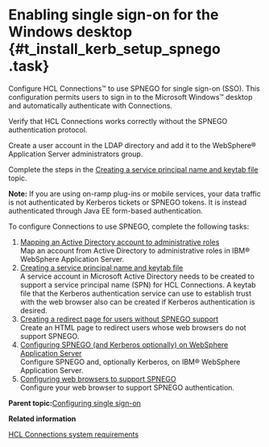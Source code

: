 # Enabling single sign-on for the Windows desktop {#t_install_kerb_setup_spnego .task}

Configure HCL Connections™ to use SPNEGO for single sign-on \(SSO\). This configuration permits users to sign in to the Microsoft Windows™ desktop and automatically authenticate with Connections.

Verify that HCL Connections works correctly without the SPNEGO authentication protocol.

Create a user account in the LDAP directory and add it to the WebSphere® Application Server administrators group.

Complete the steps in the [Creating a service principal name and keytab file](t_install_kerb_create_service_account.md) topic.

**Note:** If you are using on-ramp plug-ins or mobile services, your data traffic is not authenticated by Kerberos tickets or SPNEGO tokens. It is instead authenticated through Java EE form-based authentication.

To configure Connections to use SPNEGO, complete the following tasks:

1.  [Mapping an Active Directory account to administrative roles](../secure/t_kerb_configure_AD_account.md)  
Map an account from Active Directory to administrative roles in IBM® WebSphere Application Server.
2.  [Creating a service principal name and keytab file](../secure/t_install_kerb_create_service_account.md)  
A service account in Microsoft Active Directory needs to be created to support a service principal name \(SPN\) for HCL Connections. A keytab file that the Kerberos authentication service can use to establish trust with the web browser also can be created if Kerberos authentication is desired.
3.  [Creating a redirect page for users without SPNEGO support](../secure/t_install_kerb_create_redirect-page.md)  
Create an HTML page to redirect users whose web browsers do not support SPNEGO.
4.  [Configuring SPNEGO \(and Kerberos optionally\) on WebSphere Application Server](../secure/t_install_kerb_add_spnego_tai_to_was.md)  
Configure SPNEGO and, optionally Kerberos, on IBM® WebSphere Application Server.
5.  [Configuring web browsers to support SPNEGO](../secure/t_install_kerb_edit_browsers.md)  
Configure your web browser to support SPNEGO authentication.

**Parent topic:**[Configuring single sign-on](../secure/c_sec_config_sso.md)

**Related information**  


[HCL Connections system requirements](../plan/r_install_prerqs.md)

